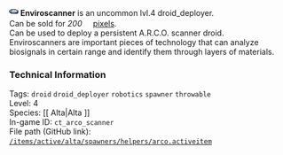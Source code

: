 ![ ](https://raw.githubusercontent.com/Ceterai/Enternia/main/items/active/alta/spawners/helpers/arco.png) **Enviroscanner** is an uncommon lvl.4 droid_deployer.  
Can be sold for *200* <img src="https://starbounder.org/mediawiki/images/2/21/Pixel.png" width="12" height="16"/> [pixels](https://starbounder.org/Pixel).  
Can be used to deploy a persistent A.R.C.O. scanner droid.  
Enviroscanners are important pieces of technology that can analyze biosignals in certain range and identify them through layers of materials.

### Technical Information

Tags: `droid` `droid_deployer` `robotics` `spawner` `throwable`  
Level: 4  
Species: [[ Alta|Alta ]]  
In-game ID: `ct_arco_scanner`  
File path (GitHub link): [`/items/active/alta/spawners/helpers/arco.activeitem`](https://github.com/Ceterai/Enternia/blob/main/items/active/alta/spawners/helpers/arco.activeitem)
